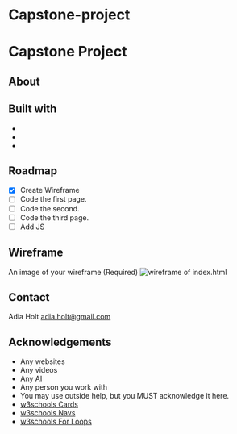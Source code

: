 # Capstone-project

# Capstone Project

## About



## Built with

*
*
*

## Roadmap

- [x] Create Wireframe
- [ ] Code the first page.
- [ ] Code the second.
- [ ] Code the third page.
- [ ] Add JS

## Wireframe

An image of your wireframe (Required)
![wireframe of index.html](img/wireframe.png)

## Contact

Adia Holt 
adia.holt@gmail.com

## Acknowledgements

* Any websites
* Any videos
* Any AI
* Any person you work with
* You may use outside help, but you MUST acknowledge it here.
* [w3schools Cards](https://www.w3schools.com/bootstrap5/bootstrap_cards.php)
* [w3schools Navs](https://www.w3schools.com/bootstrap5/bootstrap_navs.php)
* [w3schools For Loops](https://www.w3schools.com/js/js_loop_for.asp)